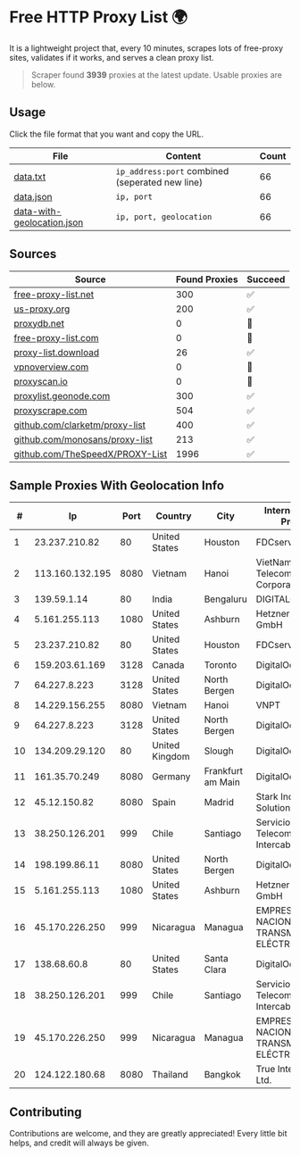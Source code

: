 
# Free HTTP Proxy List 🌍

It is a lightweight project that, every 10 minutes, scrapes lots of free-proxy sites, validates if it works, and serves a clean proxy list.


> Scraper found **3939** proxies at the latest update. Usable proxies are below.

## Usage

Click the file format that you want and copy the URL.


|File|Content|Count|
|----|-------|-----|
|[data.txt](https://raw.githubusercontent.com/themiralay/Proxy-List-World/master/data.txt)|`ip_address:port` combined (seperated new line)|66|
|[data.json](https://raw.githubusercontent.com/themiralay/Proxy-List-World/master/data.json)|`ip, port`|66|
|[data-with-geolocation.json](https://raw.githubusercontent.com/themiralay/Proxy-List-World/master/data-with-geolocation.json)|`ip, port, geolocation`|66|

## Sources

|Source|Found Proxies|Succeed|
|------|-------------|-------|
|[free-proxy-list.net](https://free-proxy-list.net)|300|✅|
|[us-proxy.org](https://www.us-proxy.org)|200|✅|
|[proxydb.net](http://proxydb.net)|0|🚫|
|[free-proxy-list.com](https://free-proxy-list.com/?page=&port=&type%5B%5D=http&type%5B%5D=https&up_time=0&search=Search)|0|🚫|
|[proxy-list.download](https://www.proxy-list.download/HTTP)|26|✅|
|[vpnoverview.com](https://vpnoverview.com/privacy/anonymous-browsing/free-proxy-servers)|0|🚫|
|[proxyscan.io](https://www.proxyscan.io)|0|🚫|
|[proxylist.geonode.com](https://proxylist.geonode.com/api/proxy-list?limit=300&page=1&sort_by=lastChecked&sort_type=desc&protocols=http,https)|300|✅|
|[proxyscrape.com](https://api.proxyscrape.com/v2/?request=displayproxies&protocol=http&timeout=10000&country=all&ssl=all&anonymity=all)|504|✅|
|[github.com/clarketm/proxy-list](https://raw.githubusercontent.com/clarketm/proxy-list/master/proxy-list-raw.txt)|400|✅|
|[github.com/monosans/proxy-list](https://raw.githubusercontent.com/monosans/proxy-list/main/proxies/http.txt)|213|✅|
|[github.com/TheSpeedX/PROXY-List](https://raw.githubusercontent.com/TheSpeedX/PROXY-List/master/http.txt)|1996|✅|


## Sample Proxies With Geolocation Info

|#|Ip|Port|Country|City|Internet Service Provider|
|-|--|----|-------|----|-------------------------|
|1|23.237.210.82|80|United States|Houston|FDCservers.net|
|2|113.160.132.195|8080|Vietnam|Hanoi|VietNam Post and Telecom Corporation|
|3|139.59.1.14|80|India|Bengaluru|DIGITALOCEAN|
|4|5.161.255.113|1080|United States|Ashburn|Hetzner Online GmbH|
|5|23.237.210.82|80|United States|Houston|FDCservers.net|
|6|159.203.61.169|3128|Canada|Toronto|DigitalOcean, LLC|
|7|64.227.8.223|3128|United States|North Bergen|DigitalOcean, LLC|
|8|14.229.156.255|8080|Vietnam|Hanoi|VNPT|
|9|64.227.8.223|3128|United States|North Bergen|DigitalOcean, LLC|
|10|134.209.29.120|80|United Kingdom|Slough|DigitalOcean, LLC|
|11|161.35.70.249|8080|Germany|Frankfurt am Main|DigitalOcean, LLC|
|12|45.12.150.82|8080|Spain|Madrid|Stark Industries Solutions LTD|
|13|38.250.126.201|999|Chile|Santiago|Servicios De Telecomunicaciones Intercable Ltda.|
|14|198.199.86.11|8080|United States|North Bergen|DigitalOcean, LLC|
|15|5.161.255.113|1080|United States|Ashburn|Hetzner Online GmbH|
|16|45.170.226.250|999|Nicaragua|Managua|EMPRESA NACIONAL DE TRANSMISIÓN ELÉCTRICA|
|17|138.68.60.8|80|United States|Santa Clara|DigitalOcean, LLC|
|18|38.250.126.201|999|Chile|Santiago|Servicios De Telecomunicaciones Intercable Ltda.|
|19|45.170.226.250|999|Nicaragua|Managua|EMPRESA NACIONAL DE TRANSMISIÓN ELÉCTRICA|
|20|124.122.180.68|8080|Thailand|Bangkok|True Internet Co., Ltd.|



## Contributing

Contributions are welcome, and they are greatly appreciated! Every
little bit helps, and credit will always be given.

